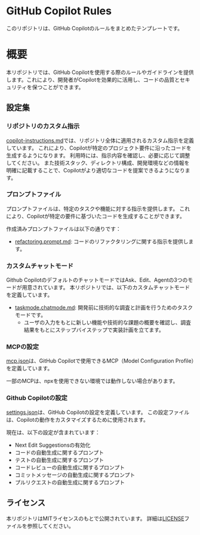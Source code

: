 # GitHub Copilot Rules
このリポジトリは、GitHub Copilotのルールをまとめたテンプレートです。

# 概要
本リポジトリでは、GitHub Copilotを使用する際のルールやガイドラインを提供します。これにより、開発者がCopilotを効果的に活用し、コードの品質とセキュリティを保つことができます。

## 設定集
### リポジトリのカスタム指示
[copilot-instructions.md](.github/copilot-instructions.md)では、リポジトリ全体に適用されるカスタム指示を定義しています。
これにより、Copilotが特定のプロジェクト要件に沿ったコードを生成するようになります。
利用時には、指示内容を確認し、必要に応じて調整してください。
また技術スタック、ディレクトリ構成、開発環境などの情報を明確に記載することで、Copilotがより適切なコードを提案できるようになります。

### プロンプトファイル
プロンプトファイルは、特定のタスクや機能に対する指示を提供します。
これにより、Copilotが特定の要件に基づいたコードを生成することができます。

作成済みプロンプトファイルは以下の通りです：
- [refactoring.prompt.md](.github/prompts/refactoring.prompt.md): コードのリファクタリングに関する指示を提供します。

### カスタムチャットモード
Github CopilotのデフォルトのチャットモードではAsk、Edit、Agentの3つのモードが用意されています。
本リポジトリでは、以下のカスタムチャットモードを定義しています。
- [taskmode.chatmode.md](.github/chatmodes/taskmode.chatmode.md): 開発前に技術的な調査と計画を行うためのタスクモードです。
  - ユーザの入力をもとに新しい機能や技術的な課題の概要を確認し、調査結果をもとにステップバイステップで実装計画を立てます。

### MCPの設定
[mcp.json](.github/mcp.json)は、GitHub Copilotで使用できるMCP（Model Configuration Profile）を定義しています。

一部のMCPは、npxを使用できない環境では動作しない場合があります。

### Github Copilotの設定
[settings.json](.github/settings.json)は、GitHub Copilotの設定を定義しています。
この設定ファイルは、Copilotの動作をカスタマイズするために使用されます。

現在は、以下の設定が含まれています：
- Next Edit Suggestionsの有効化
- コードの自動生成に関するプロンプト
- テストの自動生成に関するプロンプト
- コードレビューの自動生成に関するプロンプト
- コミットメッセージの自動生成に関するプロンプト
- プルリクエストの自動生成に関するプロンプト

## ライセンス
本リポジトリはMITライセンスのもとで公開されています。
詳細は[LICENSE](LICENSE)ファイルを参照してください。